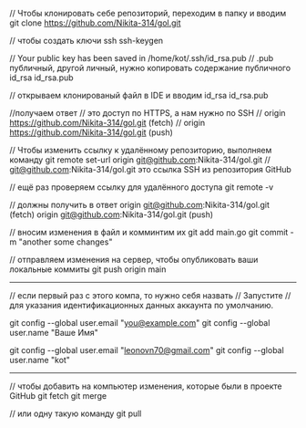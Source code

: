 // Чтобы клонировать себе репозиторий, переходим в папку и вводим
git clone https://github.com/Nikita-314/gol.git

// чтобы создать ключи ssh
ssh-keygen

// Your public key has been saved in /home/kot/.ssh/id_rsa.pub
// .pub публичный, другой личный, нужно копировать содержание публичного
id_rsa  id_rsa.pub

// открываем клонированый файл в IDE и вводим
id_rsa  id_rsa.pub

//получаем ответ
// это доступ по HTTPS, а нам нужно по SSH
// origin  https://github.com/Nikita-314/gol.git (fetch)
// origin  https://github.com/Nikita-314/gol.git (push)

// Чтобы изменить ссылку к удалённому репозиторию, выполняем команду
git remote set-url origin git@github.com:Nikita-314/gol.git
// git@github.com:Nikita-314/gol.git это ссылка SSH из репозитория GitHub

// ещё раз проверяем ссылку для удалённого доступа
git remote -v

// должны получить в ответ
origin  git@github.com:Nikita-314/gol.git (fetch)
origin  git@github.com:Nikita-314/gol.git (push)


// вносим изменения в файл и комминтим их
git add main.go
git commit -m "another some changes"

// отправляем изменения на сервер, чтобы опубликовать ваши локальные коммиты
git push origin main


*********************************
// если первый раз с этого компа, то нужно себя назвать
// Запустите
// для указания идентификационных данных аккаунта по умолчанию.

git config --global user.email "you@example.com"
git config --global user.name "Ваше Имя"

git config --global user.email "leonovn70@gmail.com"
git config --global user.name "kot"

*********************************


// чтобы добавить на компьютер изменения, которые были в проекте GitHub
git fetch
git merge

// или одну такую команду
git pull

